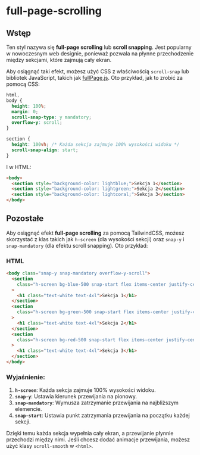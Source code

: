 # full-page-scrolling

## Wstęp

Ten styl nazywa się **full-page scrolling** lub **scroll snapping**. Jest popularny w nowoczesnym web designie, ponieważ pozwala na płynne przechodzenie między sekcjami, które zajmują cały ekran.

Aby osiągnąć taki efekt, możesz użyć CSS z właściwością `scroll-snap` lub bibliotek JavaScript, takich jak [fullPage.js](https://education.procreate.com/). Oto przykład, jak to zrobić za pomocą CSS:

```css
html,
body {
  height: 100%;
  margin: 0;
  scroll-snap-type: y mandatory;
  overflow-y: scroll;
}

section {
  height: 100vh; /* Każda sekcja zajmuje 100% wysokości widoku */
  scroll-snap-align: start;
}
```

I w HTML:

```html
<body>
  <section style="background-color: lightblue;">Sekcja 1</section>
  <section style="background-color: lightgreen;">Sekcja 2</section>
  <section style="background-color: lightcoral;">Sekcja 3</section>
</body>
```

## Pozostałe

Aby osiągnąć efekt **full-page scrolling** za pomocą TailwindCSS, możesz skorzystać z klas takich jak `h-screen` (dla wysokości sekcji) oraz `snap-y` i `snap-mandatory` (dla efektu scroll snapping). Oto przykład:

### HTML

```html
<body class="snap-y snap-mandatory overflow-y-scroll">
  <section
    class="h-screen bg-blue-500 snap-start flex items-center justify-center"
  >
    <h1 class="text-white text-4xl">Sekcja 1</h1>
  </section>
  <section
    class="h-screen bg-green-500 snap-start flex items-center justify-center"
  >
    <h1 class="text-white text-4xl">Sekcja 2</h1>
  </section>
  <section
    class="h-screen bg-red-500 snap-start flex items-center justify-center"
  >
    <h1 class="text-white text-4xl">Sekcja 3</h1>
  </section>
</body>
```

### Wyjaśnienie:

1. **`h-screen`**: Każda sekcja zajmuje 100% wysokości widoku.
2. **`snap-y`**: Ustawia kierunek przewijania na pionowy.
3. **`snap-mandatory`**: Wymusza zatrzymanie przewijania na najbliższym elemencie.
4. **`snap-start`**: Ustawia punkt zatrzymania przewijania na początku każdej sekcji.

Dzięki temu każda sekcja wypełnia cały ekran, a przewijanie płynnie przechodzi między nimi. Jeśli chcesz dodać animacje przewijania, możesz użyć klasy `scroll-smooth` w `<html>`.
